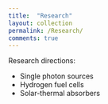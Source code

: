 ```yaml
---
title:  "Research"
layout: collection
permalink: /Research/
comments: true
---
```

Research directions:
* Single photon sources
* Hydrogen fuel cells
* Solar-thermal absorbers
